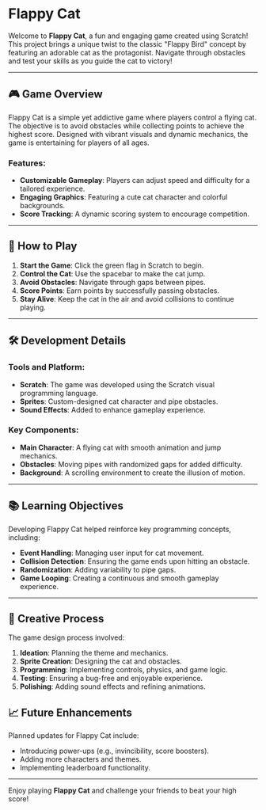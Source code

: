 # Flappy Cat

Welcome to **Flappy Cat**, a fun and engaging game created using Scratch! This project brings a unique twist to the classic "Flappy Bird" concept by featuring an adorable cat as the protagonist. Navigate through obstacles and test your skills as you guide the cat to victory!

---

## 🎮 Game Overview

Flappy Cat is a simple yet addictive game where players control a flying cat. The objective is to avoid obstacles while collecting points to achieve the highest score. Designed with vibrant visuals and dynamic mechanics, the game is entertaining for players of all ages.

### Features:
- **Customizable Gameplay**: Players can adjust speed and difficulty for a tailored experience.
- **Engaging Graphics**: Featuring a cute cat character and colorful backgrounds.
- **Score Tracking**: A dynamic scoring system to encourage competition.

---

## 🚀 How to Play

1. **Start the Game**: Click the green flag in Scratch to begin.
2. **Control the Cat**: Use the spacebar to make the cat jump.
3. **Avoid Obstacles**: Navigate through gaps between pipes.
4. **Score Points**: Earn points by successfully passing obstacles.
5. **Stay Alive**: Keep the cat in the air and avoid collisions to continue playing.

---

## 🛠️ Development Details

### Tools and Platform:
- **Scratch**: The game was developed using the Scratch visual programming language.
- **Sprites**: Custom-designed cat character and pipe obstacles.
- **Sound Effects**: Added to enhance gameplay experience.

### Key Components:
- **Main Character**: A flying cat with smooth animation and jump mechanics.
- **Obstacles**: Moving pipes with randomized gaps for added difficulty.
- **Background**: A scrolling environment to create the illusion of motion.

---

## 📚 Learning Objectives

Developing Flappy Cat helped reinforce key programming concepts, including:

- **Event Handling**: Managing user input for cat movement.
- **Collision Detection**: Ensuring the game ends upon hitting an obstacle.
- **Randomization**: Adding variability to pipe gaps.
- **Game Looping**: Creating a continuous and smooth gameplay experience.

---

## 🎨 Creative Process

The game design process involved:

1. **Ideation**: Planning the theme and mechanics.
2. **Sprite Creation**: Designing the cat and obstacles.
3. **Programming**: Implementing controls, physics, and game logic.
4. **Testing**: Ensuring a bug-free and enjoyable experience.
5. **Polishing**: Adding sound effects and refining animations.


## 📈 Future Enhancements

Planned updates for Flappy Cat include:
- Introducing power-ups (e.g., invincibility, score boosters).
- Adding more characters and themes.
- Implementing leaderboard functionality.

---

Enjoy playing **Flappy Cat** and challenge your friends to beat your high score!
